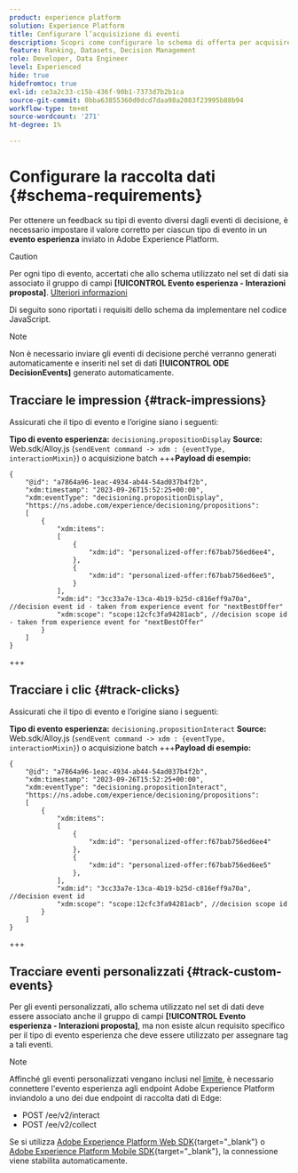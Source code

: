 ```yaml
---
product: experience platform
solution: Experience Platform
title: Configurare l’acquisizione di eventi
description: Scopri come configurare lo schema di offerta per acquisire gli eventi
feature: Ranking, Datasets, Decision Management
role: Developer, Data Engineer
level: Experienced
hide: true
hidefromtoc: true
exl-id: ce3a2c33-c15b-436f-90b1-7373d7b2b1ca
source-git-commit: 0bba63855360d0dcd7daa98a2083f23995b88b94
workflow-type: tm+mt
source-wordcount: '271'
ht-degree: 1%

---
```


# Configurare la raccolta dati {#schema-requirements}

Per ottenere un feedback su tipi di evento diversi dagli eventi di decisione, è necessario impostare il valore corretto per ciascun tipo di evento in un **evento esperienza** inviato in Adobe Experience Platform.

>[!CAUTION]
>
>Per ogni tipo di evento, accertati che allo schema utilizzato nel set di dati sia associato il gruppo di campi **[!UICONTROL Evento esperienza - Interazioni proposta]**. [Ulteriori informazioni](create-dataset.md)

Di seguito sono riportati i requisiti dello schema da implementare nel codice JavaScript.

>[!NOTE]
>
>Non è necessario inviare gli eventi di decisione perché verranno generati automaticamente e inseriti nel set di dati **[!UICONTROL ODE DecisionEvents]**<!--to check--> generato automaticamente.

## Tracciare le impression {#track-impressions}

Assicurati che il tipo di evento e l’origine siano i seguenti:

**Tipo di evento esperienza:** `decisioning.propositionDisplay`
**Source:** Web.sdk/Alloy.js (`sendEvent command -> xdm : {eventType, interactionMixin}`) o acquisizione batch
+++**Payload di esempio:**

```
{
    "@id": "a7864a96-1eac-4934-ab44-54ad037b4f2b",
    "xdm:timestamp": "2023-09-26T15:52:25+00:00",
    "xdm:eventType": "decisioning.propositionDisplay",
    "https://ns.adobe.com/experience/decisioning/propositions":
    [
        {
            "xdm:items":
            [
                {
                    "xdm:id": "personalized-offer:f67bab756ed6ee4",
                },
                {
                    "xdm:id": "personalized-offer:f67bab756ed6ee5",
                }
            ],
            "xdm:id": "3cc33a7e-13ca-4b19-b25d-c816eff9a70a", //decision event id - taken from experience event for "nextBestOffer"
            "xdm:scope": "scope:12cfc3fa94281acb", //decision scope id - taken from experience event for "nextBestOffer"
        }
    ]
}
```

+++

## Tracciare i clic {#track-clicks}

Assicurati che il tipo di evento e l’origine siano i seguenti:

**Tipo di evento esperienza:** `decisioning.propositionInteract`
**Source:** Web.sdk/Alloy.js (`sendEvent command -> xdm : {eventType, interactionMixin}`) o acquisizione batch
+++**Payload di esempio:**

```
{
    "@id": "a7864a96-1eac-4934-ab44-54ad037b4f2b",
    "xdm:timestamp": "2023-09-26T15:52:25+00:00",
    "xdm:eventType": "decisioning.propositionInteract",
    "https://ns.adobe.com/experience/decisioning/propositions":
    [
        {
            "xdm:items":
            [
                {
                    "xdm:id": "personalized-offer:f67bab756ed6ee4"
                },
                {
                    "xdm:id": "personalized-offer:f67bab756ed6ee5"
                },
            ],
            "xdm:id": "3cc33a7e-13ca-4b19-b25d-c816eff9a70a", //decision event id
            "xdm:scope": "scope:12cfc3fa94281acb", //decision scope id
        }
    ]
}
```

+++

## Tracciare eventi personalizzati {#track-custom-events}

Per gli eventi personalizzati, allo schema utilizzato nel set di dati deve essere associato anche il gruppo di campi **[!UICONTROL Evento esperienza - Interazioni proposta]**, ma non esiste alcun requisito specifico per il tipo di evento esperienza che deve essere utilizzato per assegnare tag a tali eventi.

>[!NOTE]
>
>Affinché gli eventi personalizzati vengano inclusi nel [limite](../items.md#capping), è necessario connettere l&#39;evento esperienza agli endpoint Adobe Experience Platform inviandolo a uno dei due endpoint di raccolta dati di Edge:
>
>* POST /ee/v2/interact
>* POST /ee/v2/collect
>
>Se si utilizza [Adobe Experience Platform Web SDK](https://experienceleague.adobe.com/docs/experience-platform/edge/home.html?lang=it){target="_blank"} o [Adobe Experience Platform Mobile SDK](https://experienceleague.adobe.com/docs/platform-learn/data-collection/mobile-sdk/overview.html?lang=it){target="_blank"}, la connessione viene stabilita automaticamente.
